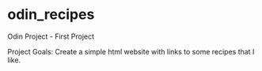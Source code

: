 # odin_recipes
Odin Project - First Project

Project Goals: Create a simple html website with links to some recipes that I like.